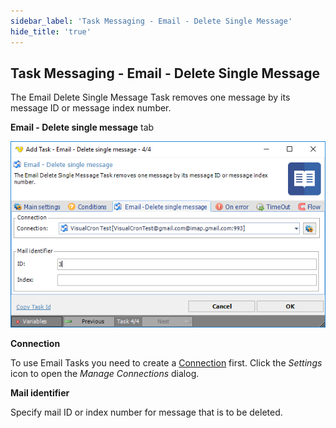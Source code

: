 ```yaml
---
sidebar_label: 'Task Messaging - Email - Delete Single Message'
hide_title: 'true'
---
```


## Task Messaging - Email - Delete Single Message

The Email Delete Single Message Task removes one message by its message ID or message index number.
 
**Email - Delete single message** tab

![](../../../static/img/taskemaildelsinglemess.png)

**Connection**

To use Email Tasks you need to create a [Connection](global-connections) first. Click the *Settings* icon to open the *Manage Connections* dialog.
 
**Mail identifier**

Specify mail ID or index number for message that is to be deleted.